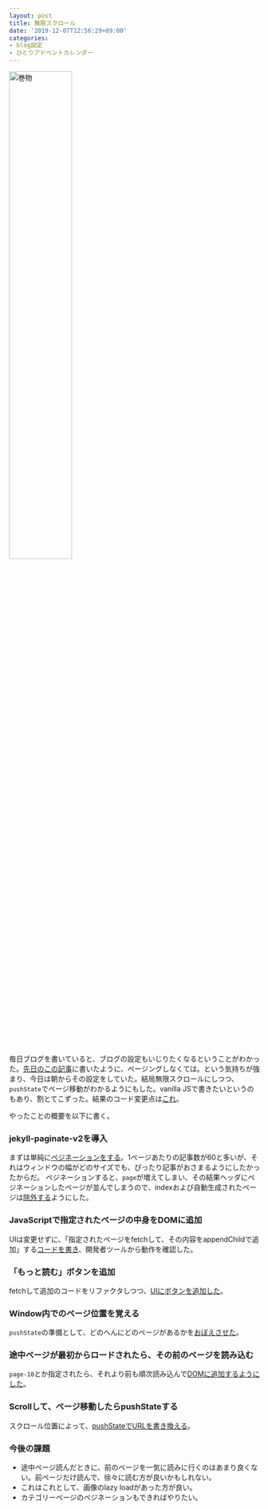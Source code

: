 ```yaml
---
layout: post
title: 無限スクロール
date: '2019-12-07T12:56:29+09:00'
categories:
- blog設定
- ひとりアドベントカレンダー
---
```


<img src="/blog/images/scroll.png" alt="巻物" width="50%" />

毎日ブログを書いていると、ブログの設定もいじりたくなるということがわかった。[先日のこの記事](/blog/2019/12/cooking.html)に書いたように、ページングしなくては。という気持ちが強まり、今日は朝からその設定をしていた。結局無限スクロールにしつつ、`pushState`でページ移動がわかるようにもした。vanilla JSで書きたいというのもあり、割とてこずった。結果のコード変更点は[これ](https://github.com/skoji/skoji.jp-blog/pull/4)。

やったことの概要を以下に書く。

### jekyll-paginate-v2を導入

まずは単純に[ペジネーションをする](https://github.com/skoji/skoji.jp-blog/pull/4/commits/7a7bb27a11f5025a49818d5fea77057c30980512)。1ページあたりの記事数が60と多いが、それはウィンドウの幅がどのサイズでも、ぴったり記事がおさまるようにしたかったからだ。
ペジネーションすると、`page`が増えてしまい、その結果ヘッダにペジネーションしたページが並んでしまうので、indexおよび自動生成されたページは[除外する](https://github.com/skoji/skoji.jp-blog/pull/4/commits/7a7bb27a11f5025a49818d5fea77057c30980512#diff-822e9cf54ee310f9a7ebd0d16c9ae066R19)ようにした。

### JavaScriptで指定されたページの中身をDOMに追加

UIは変更せずに、「指定されたページをfetchして、その内容をappendChildで追加」する[コードを書き](https://github.com/skoji/skoji.jp-blog/pull/4/commits/49dbca8b9b5e9459946d9b57947950f19e954e3a)、開発者ツールから動作を確認した。

### 「もっと読む」ボタンを追加

fetchして追加のコードをリファクタしつつ、[UIにボタンを追加した](https://github.com/skoji/skoji.jp-blog/pull/4/commits/c3e2454cb0583d9ed5971475e2959c82f8f0fd55)。

### Window内でのページ位置を覚える

`pushState`の準備として、どのへんにどのページがあるかを[おぼえさせた](https://github.com/skoji/skoji.jp-blog/pull/4/commits/8fc368c9dfc5217208a1de543fed09c625c5d559)。

### 途中ページが最初からロードされたら、その前のページを読み込む

`page-10`とか指定されたら、それより前も順次読み込んで[DOMに追加するようにした](https://github.com/skoji/skoji.jp-blog/pull/4/commits/43fe4db0a599a7afc4a0e0c6be5eeb708635ead3)。

### Scrollして、ページ移動したらpushStateする

スクロール位置によって、[pushStateでURLを書き換える](https://github.com/skoji/skoji.jp-blog/pull/4/commits/244dc9d08b77f8ae7de3b56d40d14435178db238)。

### 今後の課題

* 途中ページ読んだときに、前のページを一気に読みに行くのはあまり良くない。前ページだけ読んで、徐々に読む方が良いかもしれない。
* これはこれとして、画像のlazy loadがあった方が良い。
* カテゴリーページのペジネーションもできればやりたい。




